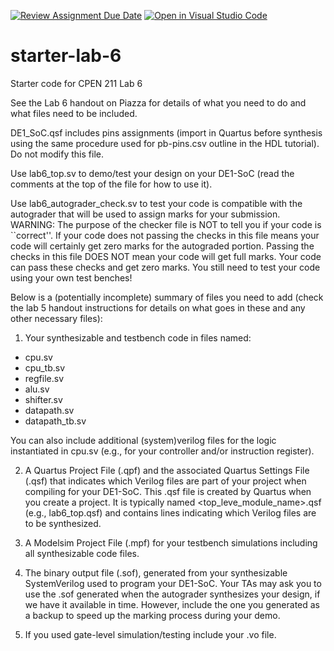 [![Review Assignment Due Date](https://classroom.github.com/assets/deadline-readme-button-24ddc0f5d75046c5622901739e7c5dd533143b0c8e959d652212380cedb1ea36.svg)](https://classroom.github.com/a/EvGQV7mM)
[![Open in Visual Studio Code](https://classroom.github.com/assets/open-in-vscode-718a45dd9cf7e7f842a935f5ebbe5719a5e09af4491e668f4dbf3b35d5cca122.svg)](https://classroom.github.com/online_ide?assignment_repo_id=12982220&assignment_repo_type=AssignmentRepo)
# starter-lab-6

Starter code for CPEN 211 Lab 6

See the Lab 6 handout on Piazza for details of what you need to do and what files
need to be included.  

DE1_SoC.qsf includes pins assignments (import in Quartus before synthesis using the 
same procedure used for pb-pins.csv outline in the HDL tutorial). Do not modify this
file.

Use lab6_top.sv to demo/test your design on your DE1-SoC (read the comments at the
top of the file for how to use it).  

Use lab6_autograder_check.sv to test your code is compatible with the autograder
that will be used to assign marks for your submission.  
WARNING: The purpose of the checker file is NOT to tell you if your code is ``correct''.
If your code does not passing the checks in this file means your code
will certainly get zero marks for the autograded portion.
Passing the checks in 
this file DOES NOT mean your code will get full marks.  Your code can pass these
checks and get zero marks.  You still need to test your code using your own
test benches!

Below is a (potentially incomplete) summary of files you need to add (check the 
lab 5 handout instructions for details on what goes in these and any other
necessary files):

1. Your synthesizable and testbench code in files named:
- cpu.sv
- cpu_tb.sv
- regfile.sv
- alu.sv
- shifter.sv
- datapath.sv
- datapath_tb.sv

You can also include additional (system)verilog files for the logic instantiated in cpu.sv
(e.g., for your controller and/or instruction register).

2. A Quartus Project File (.qpf) and the associated
Quartus Settings File (.qsf) that indicates which Verilog files are part of
your project when compiling for your DE1-SoC. This .qsf file is created by Quartus when you create a project.
It is typically named <top_leve_module_name>.qsf (e.g., lab6_top.qsf) and 
contains lines indicating which Verilog files are to be synthesized.

2. A Modelsim Project File (.mpf) for your testbench simulations including
all synthesizable code files.

3. The binary output file (.sof), generated from your synthesizable SystemVerilog
 used to program your DE1-SoC.  Your TAs may ask you to use the .sof generated when the 
autograder synthesizes your design, if we have it available in time. However, include
the one you generated as a backup to speed up the marking process during your demo.  

4. If you used gate-level simulation/testing include your .vo file.
